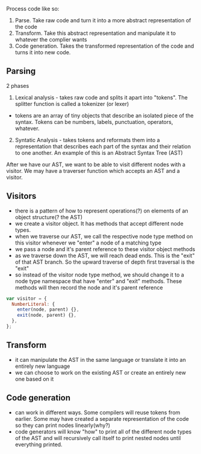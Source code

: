 Process code like so:

1. Parse. Take raw code and turn it into a more abstract representation of the code
2. Transform. Take this abstract representation and manipulate it to whatever the complier wants
3. Code generation. Takes the transformed representation of the code and turns it into new code.

## Parsing

2 phases

1.  Lexical analysis - takes raw code and splits it apart into "tokens". The splitter function is called a tokenizer (or lexer)

- tokens are an array of tiny objects that describe an isolated piece of the syntax. Tokens can be numbers, labels, punctuation, operators, whatever.

2. Syntatic Analysis - takes tokens and reformats them into a representation that describes each part of the syntax and their relation to one another. An example of this is an Abstract Syntax Tree (AST)

After we have our AST, we want to be able to visit different nodes with a visitor. We may have a traverser function which accepts an AST and a visitor.

## Visitors

- there is a pattern of how to represent operations(?) on elements of an object structure(? the AST)
- we create a visitor object. It has methods that accept different node types.
- when we traverse our AST, we call the respective node type method on this visitor whenever we "enter" a node of a matching type
- we pass a node and it's parent reference to these visitor object methods
- as we traverse down the AST, we will reach dead ends. This is the "exit" of that AST branch. So the upward traverse of depth first traversal is the "exit"
- so instead of the visitor node type method, we should change it to a node type namespace that have "enter" and "exit" methods. These methods will then record the node and it's parent reference

```js
var visitor = {
  NumberLiteral: {
    enter(node, parent) {},
    exit(node, parent) {},
  },
};
```

## Transform

- it can manipulate the AST in the same language or translate it into an entirely new language
- we can choose to work on the existing AST or create an entirely new one based on it

## Code generation

- can work in different ways. Some compilers will reuse tokens from earlier. Some may have created a separate representation of the code so they can print nodes linearly(why?)
- code generators will know "how" to print all of the different node types of the AST and will recursively call itself to print nested nodes until everything printed.

